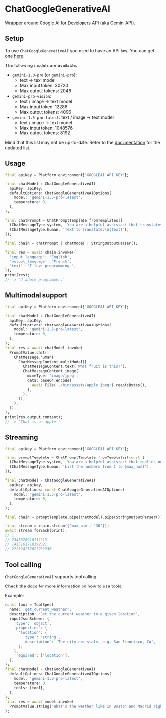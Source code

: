 # ChatGoogleGenerativeAI

Wrapper around [Google AI for Developers](https://ai.google.dev/) API (aka Gemini API).

## Setup

To use `ChatGoogleGenerativeAI` you need to have an API key. You can get one [here](https://aistudio.google.com/app/apikey).

The following models are available:
- `gemini-1.0-pro` (or `gemini-pro`):
    * text -> text model
    * Max input token: 30720
    * Max output tokens: 2048
- `gemini-pro-vision`:
    * text / image -> text model
    * Max input token: 12288
    * Max output tokens: 4096
- `gemini-1.5-pro-latest`: text / image -> text model
    * text / image -> text model
    * Max input token: 1048576
    * Max output tokens: 8192

Mind that this list may not be up-to-date. Refer to the [documentation](https://ai.google.dev/models) for the updated list.

## Usage

```dart
final apiKey = Platform.environment['GOOGLEAI_API_KEY'];

final chatModel = ChatGoogleGenerativeAI(
  apiKey: apiKey,
  defaultOptions: ChatGoogleGenerativeAIOptions(
    model: 'gemini-1.5-pro-latest',
    temperature: 0,
  ),
);

final chatPrompt = ChatPromptTemplate.fromTemplates([
  (ChatMessageType.system, 'You are a helpful assistant that translates {input_language} to {output_language}.'),
  (ChatMessageType.human, 'Text to translate:\n{text}'),
]);

final chain = chatPrompt | chatModel | StringOutputParser();

final res = await chain.invoke({
  'input_language': 'English',
  'output_language': 'French',
  'text': 'I love programming.',
});
print(res);
// -> 'J'adore programmer.'
```

## Multimodal support

```dart
final apiKey = Platform.environment['GOOGLEAI_API_KEY'];

final chatModel = ChatGoogleGenerativeAI(
  apiKey: apiKey,
  defaultOptions: ChatGoogleGenerativeAIOptions(
    model: 'gemini-1.5-pro-latest',
    temperature: 0,
  ),
);
final res = await chatModel.invoke(
  PromptValue.chat([
    ChatMessage.human(
      ChatMessageContent.multiModal([
        ChatMessageContent.text('What fruit is this?'),
        ChatMessageContent.image(
          mimeType: 'image/jpeg',
          data: base64.encode(
            await File('./bin/assets/apple.jpeg').readAsBytes(),
          ),
        ),
      ]),
    ),
  ]),
);
print(res.output.content);
// -> 'That is an apple.'
```

## Streaming

```dart
final apiKey = Platform.environment['GOOGLEAI_API_KEY'];

final promptTemplate = ChatPromptTemplate.fromTemplates(const [
  (ChatMessageType.system, 'You are a helpful assistant that replies only with numbers in order without any spaces or commas.'),
  (ChatMessageType.human, 'List the numbers from 1 to {max_num}'),
]);

final chatModel = ChatGoogleGenerativeAI(
  apiKey: apiKey,
  defaultOptions: const ChatGoogleGenerativeAIOptions(
    model: 'gemini-1.5-pro-latest',
    temperature: 0,
  ),
);

final chain = promptTemplate.pipe(chatModel).pipe(StringOutputParser());

final stream = chain.stream({'max_num': '30'});
await stream.forEach(print);
// 1
// 2345678910111213
// 1415161718192021
// 222324252627282930 
```

## Tool calling

`ChatGoogleGenerativeAI` supports tool calling.

Check the [docs](https://langchaindart.com/#/modules/model_io/models/chat_models/how_to/tools) for more information on how to use tools.

Example:
```dart
const tool = ToolSpec(
  name: 'get_current_weather',
  description: 'Get the current weather in a given location',
  inputJsonSchema: {
    'type': 'object',
    'properties': {
      'location': {
        'type': 'string',
        'description': 'The city and state, e.g. San Francisco, CA',
      },
    },
    'required': ['location'],
  },
);
final chatModel = ChatGoogleGenerativeAI(
  defaultOptions: ChatGoogleGenerativeAIOptions(
    model: 'gemini-1.5-pro-latest',
    temperature: 0,
    tools: [tool],
  ),
);
final res = await model.invoke(
  PromptValue.string('What’s the weather like in Boston and Madrid right now in celsius?'),
);
```
